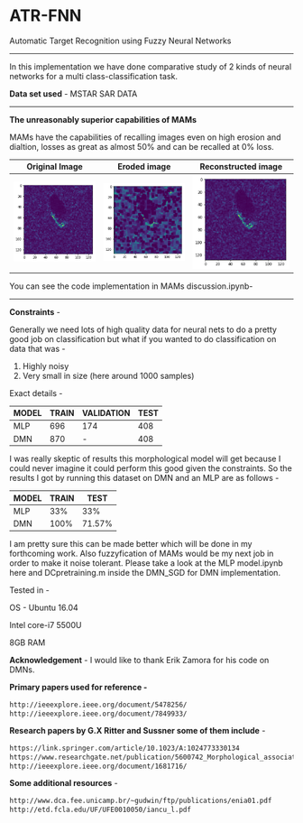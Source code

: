 # ATR-FNN
Automatic Target Recognition using Fuzzy Neural Networks

---
In this implementation we have done comparative study of 2 kinds of neural networks for a multi class-classification task.

**Data set used** - MSTAR SAR DATA

---
**The unreasonably superior capabilities of MAMs**

MAMs have the capabilities of recalling images even on high erosion and dialtion, losses as great as almost 50% and can be recalled at 0% loss.

Original Image   | Eroded image  | Reconstructed image|
:--------------------:|:-------------------:|:----------------------------:
![](./images/img-1.png)  | ![](./images/img-2.png)| ![](./images/img-3.png)         |


You can see the code implementation in MAMs discussion.ipynb- 

------------------------

**Constraints** -

Generally we need lots of high quality data for neural nets to do a pretty good job on classification but what if you wanted to do classification on data that was -
1. Highly noisy
2. Very small in size (here around 1000 samples)

Exact details - 

|MODEL | TRAIN  | VALIDATION |TEST |   
| -------- | -------   |  -------------- | -------|
 |    MLP | 696      |    174           | 408   | 
 |    DMN | 870     |    -          | 408   | 
 
      
I was really skeptic of results this morphological model will get because I could never imagine it could perform this good given the constraints. So the results I got by running this dataset on DMN and an MLP are  as follows - 


|MODEL | TRAIN   |TEST |   
| -------- | -------    |-------|
 |    MLP | 33%      |    33%| 
 |    DMN | 100%     | 71.57% | 
 
I am pretty sure this can be made better which will be done in my forthcoming work. Also fuzzyfication of MAMs would be my next job in order to make it noise tolerant. Please take a look at the MLP model.ipynb here and DCpretraining.m inside the DMN_SGD for DMN implementation.

Tested in -

OS - Ubuntu 16.04

Intel core-i7 5500U

8GB RAM

**Acknowledgement** - 
I would like to thank Erik Zamora for his code on DMNs. 

**Primary papers used for reference -**

 	http://ieeexplore.ieee.org/document/5478256/
 	http://ieeexplore.ieee.org/document/7849933/
 	
 **Research papers by G.X Ritter and Sussner some of them include** - 

	https://link.springer.com/article/10.1023/A:1024773330134
	https://www.researchgate.net/publication/5600742_Morphological_associative_memories
	http://ieeexplore.ieee.org/document/1681716/

**Some additional resources** - 

 	http://www.dca.fee.unicamp.br/~gudwin/ftp/publications/enia01.pdf
	http://etd.fcla.edu/UF/UFE0010050/iancu_l.pdf
